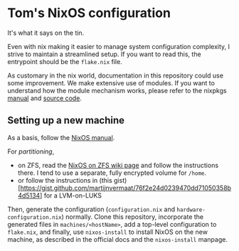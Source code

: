 # Tom's NixOS configuration

It's what it says on the tin.

Even with nix making it easier to manage system configuration complexity, I
strive to maintain a streamlined setup. If you want to read this, the
entrypoint should be the `flake.nix` file.

As customary in the nix world, documentation in this repository could use some
improvement. We make extensive use of modules. If you want to understand how
the module mechanism works, please refer to the nixpkgs
[manual](https://nixos.org/manual/nixpkgs/stable/) and [source
code](https://github.com/NixOS/nixpkgs).

## Setting up a new machine

As a basis, follow the [NixOS
manual](https://nixos.org/manual/nixos/stable/#sec-installation).

For *partitioning*,

- on ZFS, read the [NixOS on ZFS wiki page](https://nixos.wiki/wiki/ZFS) and follow the instructions there. I tend to use a separate, fully encrypted volume for `/home`.
- or follow the instructions in (this gist)[https://gist.github.com/martijnvermaat/76f2e24d0239470dd71050358b4d5134] for a LVM-on-LUKS

Then, generate the configuration (`configuration.nix` and
`hardware-configuration.nix`) normally. Clone this repository, incorporate the
generated files in `machines/<hostName>`, add a top-level configuration to
`flake.nix`, and finally, use `nixos-install` to install NixOS on the new
machine, as described in the official docs and the `nixos-install` manpage.
